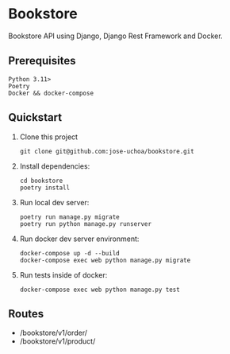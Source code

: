 # Bookstore

Bookstore API using Django, Django Rest Framework and Docker.

## Prerequisites

```
Python 3.11>
Poetry
Docker && docker-compose

```

## Quickstart

1. Clone this project

   ```shell
   git clone git@github.com:jose-uchoa/bookstore.git
   ```

2. Install dependencies:

   ```shell
   cd bookstore
   poetry install
   ```

3. Run local dev server:

   ```shell
   poetry run manage.py migrate
   poetry run python manage.py runserver
   ```

4. Run docker dev server environment:

   ```shell
   docker-compose up -d --build
   docker-compose exec web python manage.py migrate
   ```

5. Run tests inside of docker:

   ```shell
   docker-compose exec web python manage.py test
   ```

## Routes

- /bookstore/v1/order/
- /bookstore/v1/product/
